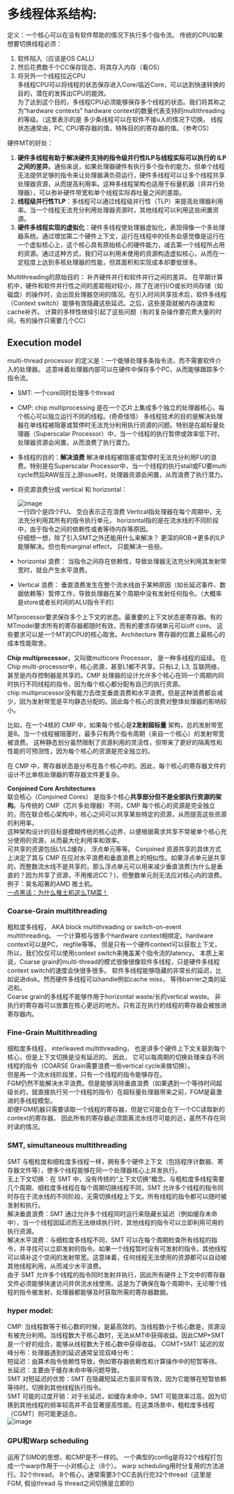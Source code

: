 # 多线程体系结构: 
定义：一个核心可以在没有软件帮助的情况下执行多个指令流。 传统的CPU如果想要切换线程必须：  
1. 软件陷入（应该是OS CALL)    
2. 然后花费数千个CC保存现态，将其存入内存（看OS）   
3. 将另外一个线程拉近CPU    
多线程CPU可以将线程的状态保存进入Core/临近Core，可以达到快速转换的目的，潜在的发挥出CPU的能效。  
为了达到这个目的，多线程CPU必须能够保存多个线程的状态。我们将其称之为“hardware contexts” hardware context的数量代表支持的multithreading 的等级。（这里表示的是 多少条线程可以在软件不接u人的情况下切换。 线程状态通常由，PC, CPU寄存器的值，特殊目的的寄存器的值。（参考OS）

硬件MT的好处：
1. **硬件多线程有助于解决硬件支持的指令级并行性ILP与线程实际可以执行的 ILP 之间的差异**。通俗来说，如果处理器硬件有执行多个指令的能力，但单个线程无法提供足够的指令来让处理器满负荷运行，硬件多线程可以让多个线程共享处理器资源，从而提高利用率。这种多线程架构也适用于标量机器（非并行处理器），可以弥补硬件带宽和单个线程实际吞吐量之间的差距。   
2. **线程级并行性TLP**：多线程可以通过线程级并行性（TLP）来提高处理器利用率。当一个线程无法充分利用处理器资源时，其他线程可以利用这些闲置资源。      
3. **硬件多线程实现的虚拟化**：硬件多线程使处理器虚拟化，表现得像一个多处理器系统。通过增加第二个硬件上下文，运行在线程中的任务会感觉像是运行在一个虚拟核心上，这个核心具有原始核心的硬件能力，减去第一个线程所占用的资源。通过这种方式，我们可以利用未使用的资源构造虚拟核心，从而在一定程度上达到多核处理器的性能，但其面积和实现成本却要低很多。

Multithreading的原始目的： 补齐硬件并行和软件并行之间的差异。 在早期计算机中，硬件和软件并行性之间的差距相对较小，除了在进行I/O或长时间存储（如磁盘）的操作时，会出现处理器空闲的情况。在引入时间共享技术后，软件多线程（Context switch）能够有效隐藏这些延迟。之后，这些差距就被内存速度和cache补齐。 计算的多样性继续引起了这些问题（有的复杂操作要花费大量的时间，有的操作只需要几个CC）    


## Execution model
multi-thread processor 的定义是：一个能够处理多条指令流，而不需要软件介入的处理器。  这意味着处理器内部可以在硬件中保存多个PC，从而能够跟踪多个指令流。   
- SMT: 一个core同时处理多个thread
- CMP: chip multiprocessing 是在一个芯片上集成多个独立的处理器核心，每个核心可以独立运行不同的线程。(奇奇怪怪）
多线程技术的目的是解决处理器在单线程被阻塞或暂停时无法充分利用执行资源的问题。特别是在超标量处理器（Superscalar Processor）中，当一个线程的执行暂停或效率低下时，处理器资源会闲置，从而浪费了执行潜力。

- 多线程的目的：**解决浪费**  解决单线程被阻塞或暂停时无法充分利用FU的浪费。特别是在Superscalar Processor中，当一个线程的执行stall或FU要multi cycle然后RAW反压上游issue时，处理器资源会闲置，从而浪费了执行潜力。
- 将资源浪费分成 vertical 和 horizontal：

  ![image](https://github.com/user-attachments/assets/7ee6d245-4c1f-4f10-b6c1-51ff6b461047)     
一行四个是四个FU。 空白表示正在浪费 Vertical指处理器在每个周期中，无法充分利用其所有的指令执行单元， horizontal指的是在流水线的不同阶段中，由于指令之间的依赖性或者等待内存等原因。      
仔细想一想，除了引入SMT之外还能用什么来解决？ 更深的ROB->更多的ILP能够解决。但也有marginal effect， 只能解决一些些。     
- horizontal 浪费： 当指令之间存在依赖性，导致处理器无法充分利用其发射带宽时，就会产生水平浪费。   
- Vertical 浪费： 垂直浪费发生在整个流水线由于某种原因（如长延迟事件、数据依赖等）暂停工作，导致处理器在某个周期中没有发射任何指令。（大概率是store或者长时间的ALU指令干的）

MTprocessor要求保存多个上下文的状态。最重要的上下文状态是寄存器。有的MTmodel要求所有的寄存器都随时有效，而有的要求存储单元可以off core。 这些要求可以是一个MT的CPU的核心取舍。Architecture 寄存器的位置上最核心的成本性能取舍。    


**Chip multiprocessor**，又叫做multicore Processor， 是一种多线程的延续。 在Chip multi-processor中，核心资源，甚至L1都不共享。只有L2, L3, 互联网络，甚至是内存控制器是共享的。CMP 处理器的设计允许多个核心在同一个周期内同时执行不同线程的指令，因为每个核心都分配有自己的执行资源。  
chip multiprocessor没有能力去改变垂直浪费和水平浪费。但是这种浪费都会减少，因为发射带宽是平均静态分配的。因此每个核心的浪费对整体处理器的影响较小。   

比如，在一个4核的 CMP 中，如果每个核心是**2发射超标量** 架构，总的发射带宽是8。当一个线程被阻塞时，最多只有两个指令周期（来自一个核心）的发射带宽被浪费。  这种静态划分虽然限制了资源利用的灵活性，但带来了更好的隔离性和性能的可预测性，因为每个核心的资源是完全独立的。 

在 CMP 中，寄存器状态是分布在各个核心中的。因此，每个核心的寄存器文件的设计不比单核处理器的寄存器文件更复杂。    

**Conjoined Core Architectures**  
联合核心（Conjoined Cores） 是指多个核心**共享部分但不是全部执行资源的架构**。与传统的 CMP（芯片多处理器）不同，CMP 每个核心的资源是完全独立的，而在联合核心架构中，核心之间可以共享某些特定的资源，从而提高这些资源的利用率。  
这种架构设计的目标是模糊传统的核心边界，以便根据需求共享不常被单个核心充分使用的资源，从而最大化利用率和效率。  
可共享的资源包括L1/L2缓存， 浮点单元等等。 Conjoined 资源共享的具体方式上决定了其与 CMP 在应对水平浪费和垂直浪费上的相似性。如果浮点单元是共享的，而整数流水线不是共享的，那么浮点单元可以用来减少垂直浪费(为什么是垂直的？因为共享了资源，不用推迟CC？)，但整数单元则无法应对核心内的浪费。  
例子：臭名昭著的AMD 推土机。  
[一点黑话：为什么推土机这么TM菜！](https://www.reddit.com/r/Amd/comments/5q91tn/what_made_the_bulldozer_architecture_so_bad/)    

### Coarse-Grain multithreading
粗粒度多线程， AKA block multithreading or switch-on-event multithreading。 一个计算核与很多个hardware context相绑定。hardware context可以是PC， regfile等等。 但是只有一个硬件context可以获取上下文， 所以，我们仅仅可以使用context switch来掩盖某个指令流的latency。 本质上来说，Coarse grain的multi-thread的模式很像很像软件多线程，只是硬件多线程context switch的速度会快很多很多。 软件多线程能够隐藏的非常长的延迟，比如说进disk。然而硬件多线程可以handle例如cache miss， 等待barrier之类的延迟和。    
Coarse grain的多线程不能够作用于horizontal waste/长的vertical waste。 非执行的寄存器可以放置在核心更远的地方。只有正在执行的线程的寄存器会被放进寄存器内。   

### Fine-Grain Multithreading
细粒度多线程， interleaved multithreading， 也是讲多个硬件上下文关联到每个核心，但是上下文切换是没有延迟的。 因此， 它可以每周期的切换处理来自不同线程的指令（COARSE Grain需要浪费一些vertical cycle来做切换）。  
但是再一个流水线阶段里，只有一个线程的指令能够存在。    
FGM仍然不能解决水平浪费。但是能够消除垂直浪费（如果遇到一个等待时间超级长的，就直接执行另一个线程的指令）在超标量处理器带来之前，FGM是最激进的多线程模型。   
即便FGM机器只需要读取一个线程的寄存器，但是它可能会在下一个CC读取新的context的寄存器。 因此所有的寄存器必须距离流水线尽可能的近，虽然不存在同时读的情况。

### SMT, simultaneous multithreading
SMT 与粗粒度和细粒度多线程一样，拥有多个硬件上下文（包括程序计数器、寄存器文件等），使多个线程能够在同一个处理器核心上并发执行。     
无上下文切换：在 SMT 中，没有传统的“上下文切换”概念。与粗粒度多线程需要几个周期、细粒度多线程在每个周期切换线程不同，SMT 允许多个线程的指令同时存在于流水线的不同阶段，无需切换线程上下文。所有线程的指令都可以随时被发射和执行。   
解决垂直浪费：SMT 通过允许多个线程同时运行来隐藏长延迟（例如缓存未命中），当一个线程因延迟而无法继续执行时，其他线程的指令可以立即利用可用的执行资源。    
解决水平浪费：与细粒度多线程不同，SMT 可以在每个周期检查所有线程的指令，并寻找可以立即发射的指令。如果一个线程暂时没有可发射的指令，其他线程可以填补这个空闲的发射带宽。这意味着，任何线程无法使用的资源都可以自动被其他线程利用，从而减少水平浪费。   
由于 SMT 允许多个线程的指令同时发射并执行，因此所有硬件上下文中的寄存器文件必须能够快速访问并供流水线使用。这是为了确保在每个周期中，无论哪个线程的指令被发射，处理器都能够及时获取所需的寄存器数据。    


### hyper model: 
CMP: 当线程数等于核心数的时候，是最高效的。当线程数小于核心数是，资源没有被充分利用。当线程数大于核心数时，无法从MT中获得收益。因此CMP+SMT是一个好的组合，能够从线程数大于核心数中获得收益。 
CGMT+SMT: 延迟的双峰分布：处理器遇到的延迟通常呈现双峰分布：  
短延迟：由算术指令依赖性导致，例如寄存器依赖性和计算操作中的短暂等待。  
长延迟：主要由于缓存未命中等问题导致。  
SMT 对短延迟的优势：SMT 在隐藏短延迟方面非常有效，因为它能够在短暂依赖等待时，切换到其他线程执行指令。  
SMT 可能的过度开销：对于长延迟，如缓存未命中，SMT 可能效率过高，因为切换到其他线程的频率较高并不会显著提高性能。在这类场景中，粗粒度多线程（CGMT）则可能更适合。   
![image](https://github.com/user-attachments/assets/e8754713-633f-4532-80d2-ce1bc706ef18)      

### GPU和Warp scheduling
运用了SIMD的思想，和CMP是不一样的。 一个典型的config是将32个线程打包成一个warp作用于一小对核心上（8个）。 warp scheduling用时分复用的方法进行。32个thread， 8个核心，通常需要3个CC去执行完32个thread（这里是FGM, 假设thread 与 thread之间切换是立即的)












